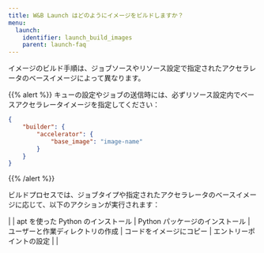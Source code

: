 ```yaml
---
title: W&B Launch はどのようにイメージをビルドしますか？
menu:
  launch:
    identifier: launch_build_images
    parent: launch-faq
---
```


イメージのビルド手順は、ジョブソースやリソース設定で指定されたアクセラレータのベースイメージによって異なります。

{{% alert %}}
キューの設定やジョブの送信時には、必ずリソース設定内でベースアクセラレータイメージを指定してください：
```json
{
    "builder": {
        "accelerator": {
            "base_image": "image-name"
        }
    }
}
```
{{% /alert %}}

ビルドプロセスでは、ジョブタイプや指定されたアクセラレータのベースイメージに応じて、以下のアクションが実行されます：

| | apt を使った Python のインストール | Python パッケージのインストール | ユーザーと作業ディレクトリの作成 | コードをイメージにコピー | エントリーポイントの設定 | |